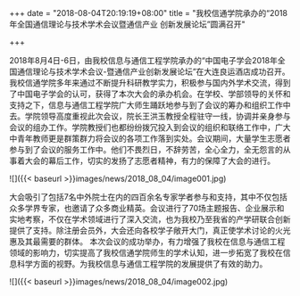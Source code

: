 +++
date = "2018-08-04T20:19:19+08:00"
title = "我校信通学院承办的“2018年全国通信理论与技术学术会议暨通信产业 创新发展论坛”圆满召开"
 
+++

2018年8月4日-6日，由我校信息与通信工程学院承办的“中国电子学会2018年全国通信理论与技术学术会议-暨通信产业创新发展论坛”在大连良运酒店成功召开。
我校信通学院多年来通过不断提升科研教学实力，积极参与国内外学术交流，得到了中国电子学会的认可，获得了本次大会的承办机会。在学校、学部领导的关怀和支持之下，信息与通信工程学院广大师生踊跃地参与到了会议的筹办和组织工作中去。学院领导高度重视此次会议，院长王洪玉教授全程驻守一线，协调并亲身参与会议的组办工作。学院教授们也都纷纷拨冗投入到会议的组织和联络工作中，广大中青年教师更是群策群力将会议的各项工作落到实处。会议期间，大量学生志愿者参与到了会议的服务工作中。他们不畏烈日，不辞劳苦，全心全力，全无怨言的从事着大会的幕后工作，切实的发扬了志愿者精神，有力的保障了大会的进行。

 ![]({{< baseurl >}}images/news/2018_08_04/image001.jpg)

 大会吸引了包括7名中外院士在内的四百余名专家学者参与和支持，其中不仅包括众多学界专家，也邀请了众多商业精英。会议进行了70场主题报告、企业展示和实地考察，不仅在学术领域进行了深入交流，也为我校乃至我省的产学研联合创新提供了支持。除注册会员外，大会还向各校学子敞开大门，真正使学术讨论的火光惠及其最需要的群体。
本次会议的成功举办，有力增强了我校在信息与通信工程领域的影响力，切实提高了我校信通学院师生的学术认知，进一步拓宽了我校在信息科学方面的视野。为我校信息与通信工程学院的发展提供了有效的助力。

![]({{< baseurl >}}images/news/2018_08_04/image002.jpg)
